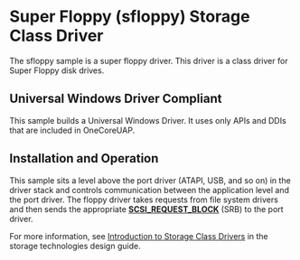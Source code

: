 Super Floppy (sfloppy) Storage Class Driver
===========================================

The sfloppy sample is a super floppy driver. This driver is a class driver for Super Floppy disk drives.

## Universal Windows Driver Compliant
This sample builds a Universal Windows Driver. It uses only APIs and DDIs that are included in OneCoreUAP.

Installation and Operation
--------------------------

This sample sits a level above the port driver (ATAPI, USB, and so on) in the driver stack and controls communication between the application level and the port driver. The floppy driver takes requests from file system drivers and then sends the appropriate [**SCSI\_REQUEST\_BLOCK**](http://msdn.microsoft.com/en-us/library/windows/hardware/ff565393) (SRB) to the port driver.

For more information, see [Introduction to Storage Class Drivers](http://msdn.microsoft.com/en-us/library/windows/hardware/ff559215) in the storage technologies design guide.

